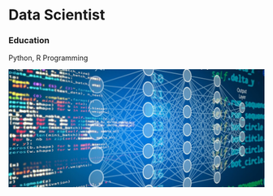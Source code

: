 # Data Scientist
### Education
Python, R Programming

<img src="githubdatasciencepic.jpg" alt="image of my project">
